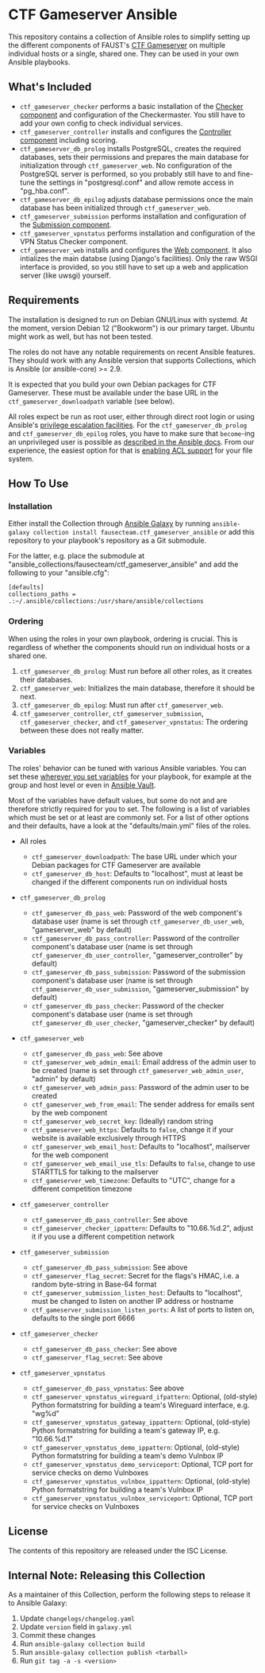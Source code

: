 CTF Gameserver Ansible
======================

This repository contains a collection of Ansible roles to simplify setting up the different components of FAUST's [CTF Gameserver](https://www.ctf-gameserver.org) on multiple individual hosts or a single, shared one. They can be used in your own Ansible playbooks.

What's Included
---------------
* `ctf_gameserver_checker` performs a basic installation of the [Checker component](https://www.ctf-gameserver.org/checker.html) and configuration of the Checkermaster. You still have to add your own config to check individual services.
* `ctf_gameserver_controller` installs and configures the [Controller component](https://www.ctf-gameserver.org/controller.html) including scoring.
* `ctf_gameserver_db_prolog` installs PostgreSQL, creates the required databases, sets their permissions and prepares the main database for initialization through `ctf_gameserver_web`. No configuration of the PostgreSQL server is performed, so you probably still have to and fine-tune the settings in "postgresql.conf" and allow remote access in "pg\_hba.conf".
* `ctf_gameserver_db_epilog` adjusts database permissions once the main database has been initialized through `ctf_gameserver_web`.
* `ctf_gameserver_submission` performs installation and configuration of the [Submission component](https://www.ctf-gameserver.org/flags.html#submission).
* `ctf_gameserver_vpnstatus` performs installation and configuration of the VPN Status Checker component.
* `ctf_gameserver_web` installs and configures the [Web component](https://www.ctf-gameserver.org/web.html). It also intializes the main databse (using Django's facilities). Only the raw WSGI interface is provided, so you still have to set up a web and application server (like uwsgi) yourself.

Requirements
------------
The installation is designed to run on Debian GNU/Linux with systemd. At the moment, version Debian 12 ("Bookworm") is our primary target. Ubuntu might work as well, but has not been tested.

The roles do not have any notable requirements on recent Ansible features. They should work with any Ansible version that supports Collections, which is Ansible (or ansible-core) >= 2.9.

It is expected that you build your own Debian packages for CTF Gameserver. These must be available under the base URL in the `ctf_gameserver_downloadpath` variable (see below).

All roles expect be run as root user, either through direct root login or using Ansible's [privilege escalation facilities](https://docs.ansible.com/ansible/2.4/become.html). For the `ctf_gameserver_db_prolog` and `ctf_gameserver_db_epilog` roles, you have to make sure that `become`-ing an unprivileged user is possible as [described in the Ansible docs](https://docs.ansible.com/ansible/2.4/become.html#becoming-an-unprivileged-user). From our experience, the easiest option for that is [enabling ACL support](https://help.ubuntu.com/community/FilePermissionsACLs#Enabling_ACLs_in_the_Filesystem) for your file system.

How To Use
----------
### Installation
Either install the Collection through [Ansible Galaxy](http://docs.ansible.com/ansible/latest/reference_appendices/galaxy.html) by running `ansible-galaxy collection install fausecteam.ctf_gameserver_ansible` or add this repository to your playbook's repository as a Git submodule.

For the latter, e.g. place the submodule at "ansible\_collections/fausecteam/ctf\_gameserver\_ansible" and add the following to your "ansible.cfg":

    [defaults]
    collections_paths = .:~/.ansible/collections:/usr/share/ansible/collections

### Ordering
When using the roles in your own playbook, ordering is crucial. This is regardless of whether the components should run on individual hosts or a shared one.

1. `ctf_gameserver_db_prolog`: Must run before all other roles, as it creates their databases.
2. `ctf_gameserver_web`: Initializes the main database, therefore it should be next.
3. `ctf_gameserver_db_epilog`: Must run after `ctf_gameserver_web`.
4. `ctf_gameserver_controller`, `ctf_gameserver_submission`, `ctf_gameserver_checker`, and `ctf_gameserver_vpnstatus`: The ordering between these does not really matter.

### Variables
The roles' behavior can be tuned with various Ansible variables. You can set these [wherever you set variables](https://docs.ansible.com/ansible/2.4/playbooks_variables.html#variable-precedence-where-should-i-put-a-variable) for your playbook, for example at the group and host level or even in [Ansible Vault](http://docs.ansible.com/ansible/2.4/vault.html).

Most of the variables have default values, but some do not and are therefore strictly required for you to set. The following is a list of variables which must be set or at least are commonly set. For a list of other options and their defaults, have a look at the "defaults/main.yml" files of the roles.

* All roles
    * `ctf_gameserver_downloadpath`: The base URL under which your Debian packages for CTF Gameserver are available
    * `ctf_gameserver_db_host`: Defaults to "localhost", must at least be changed if the different components run on individual hosts

* `ctf_gameserver_db_prolog`
    * `ctf_gameserver_db_pass_web`: Password of the web component's database user (name is set through `ctf_gameserver_db_user_web`, "gameserver_web" by default)
    * `ctf_gameserver_db_pass_controller`: Password of the controller component's database user (name is set through `ctf_gameserver_db_user_controller`, "gameserver_controller" by default)
    * `ctf_gameserver_db_pass_submission`: Password of the submission component's database user (name is set through `ctf_gameserver_db_user_submission`, "gameserver_submission" by default)
    * `ctf_gameserver_db_pass_checker`: Password of the checker component's database user (name is set through `ctf_gameserver_db_user_checker`, "gameserver_checker" by default)

* `ctf_gameserver_web`
    * `ctf_gameserver_db_pass_web`: See above
    * `ctf_gameserver_web_admin_email`: Email address of the admin user to be created (name is set
      through `ctf_gameserver_web_admin_user`, "admin" by default)
    * `ctf_gameserver_web_admin_pass`: Password of the admin user to be created
    * `ctf_gameserver_web_from_email`: The sender address for emails sent by the web component
    * `ctf_gameserver_web_secret_key`: (Ideally) random string
    * `ctf_gameserver_web_https`: Defaults to `false`, change it if your website is available exclusively through HTTPS
    * `ctf_gameserver_web_email_host`: Defaults to "localhost", mailserver for the web component
    * `ctf_gameserver_web_email_use_tls`: Defaults to `false`, change to use STARTTLS for talking to the mailserver
    * `ctf_gameserver_web_timezone`: Defaults to "UTC", change for a different competition timezone

* `ctf_gameserver_controller`
    * `ctf_gameserver_db_pass_controller`: See above
    * `ctf_gameserver_checker_ippattern`: Defaults to "10.66.%d.2", adjust it if you use a different competition network

* `ctf_gameserver_submission`
    * `ctf_gameserver_db_pass_submission`: See above
    * `ctf_gameserver_flag_secret`: Secret for the flags's HMAC, i.e. a random byte-string in Base-64 format
    * `ctf_gameserver_submission_listen_host`: Defaults to "localhost", must be changed to listen on another IP address or hostname
    * `ctf_gameserver_submission_listen_ports`: A list of ports to listen on, defaults to the single port 6666

* `ctf_gameserver_checker`
    * `ctf_gameserver_db_pass_checker`: See above
    * `ctf_gameserver_flag_secret`: See above

* `ctf_gameserver_vpnstatus`
    * `ctf_gameserver_db_pass_vpnstatus`: See above
    * `ctf_gameserver_vpnstatus_wireguard_ifpattern`: Optional, (old-style) Python formatstring for building a team's Wireguard interface, e.g. "wg%d"
    * `ctf_gameserver_vpnstatus_gateway_ippattern`: Optional, (old-style) Python formatstring for building a team's gateway IP, e.g. "10.66.%d.1"
    * `ctf_gameserver_vpnstatus_demo_ippattern`: Optional, (old-style) Python formatstring for building a team's demo Vulnbox IP
    * `ctf_gameserver_vpnstatus_demo_serviceport`: Optional, TCP port for service checks on demo Vulnboxes
    * `ctf_gameserver_vpnstatus_vulnbox_ippattern`: Optional, (old-style) Python formatstring for building a team's Vulnbox IP
    * `ctf_gameserver_vpnstatus_vulnbox_serviceport`: Optional, TCP port for service checks on Vulnboxes

License
-------
The contents of this repository are released under the ISC License.

Internal Note: Releasing this Collection
----------------------------------------
As a maintainer of this Collection, perform the following steps to release it to Ansible Galaxy:

1. Update `changelogs/changelog.yaml`
2. Update `version` field in `galaxy.yml`
3. Commit these changes
4. Run `ansible-galaxy collection build`
5. Run `ansible-galaxy collection publish <tarball>`
6. Run `git tag -a -s <version>`
